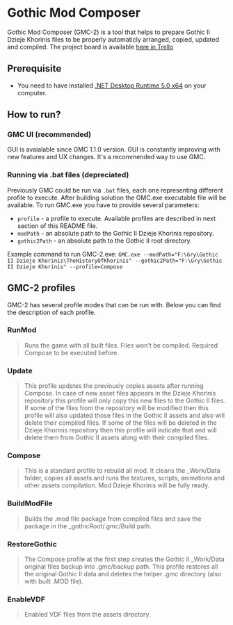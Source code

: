# Gothic Mod Composer

Gothic Mod Composer (GMC-2) is a tool that helps to prepare Gothic II Dzieje Khorinis files to be properly automaticly arranged, copied, updated and compiled.
The project board is available [here in Trello]

## Prerequisite
- You need to have installed [.NET Desktop Runtime 5.0 x64](https://dotnet.microsoft.com/download/dotnet/thank-you/runtime-desktop-5.0.10-windows-x64-installer) on your computer.

## How to run?

### GMC UI (recommended)
GUI is avaialable since GMC 1.1.0 version. GUI is constantly improving with new features and UX changes. It's a recommended way to use GMC.

### Running via .bat files (depreciated)
Previously GMC could be run via `.bat` files, each one representing different profile to execute.
After building solution the GMC.exe executable file will be available. To run GMC.exe you have to provide several parameters:
- `profile` - a profile to execute. Available profiles are described in next section of this README file.
- `modPath` - an absolute path to the Gothic II Dzieje Khorinis repository.
- `gothic2Path` - an absolute path to the Gothic II root directory.

Example command to run GMC-2.exe:
```GMC.exe --modPath="F:\Gry\Gothic II Dzieje Khorinis\TheHistoryOfKhorinis" --gothic2Path="F:\Gry\Gothic II Dzieje Khorinis" --profile=Compose```

## GMC-2 profiles
GMC-2 has several profile modes that can be run with. Below you can find the description of each profile.

### RunMod
> Runs the game with all built files. Files won't be compiled. Required Compose to be executed before.

### Update
> This profile updates the previously copies assets after running Compose. In case of new asset files appears in the Dzieje Khorinis repository this profile will only copy this new files to the Gothic II files. If some of the files from the repository will be modified then this profile will also updated those files in the Gothic II assets and also will delete their compiled files. If some of the files will be deleted in the Dzieje Khorinis repository then this profile will indicate that and will delete them from Gothic II assets along with their compiled files.

### Compose
> This is a standard profile to rebuild all mod. It cleans the _Work/Data folder, copies all assets and runs the textures, scripts, animations and other assets compilation. Mod Dzieje Khorinis will be fully ready.

### BuildModFile
> Builds the .mod file package from compiled files and save the package in the _gothicRoot/.gmc/Build path.

### RestoreGothic
> The Compose profile at the first step creates the Gothic II _Work/Data original files backup into .gmc/backup path. This profile restores all the original Gothic II data and deletes the helper .gmc directory (also with built .MOD file).

### EnableVDF
> Enabled VDF files from the assets directory.


[here in Trello]: https://trello.com/b/ndyTLtzA/gmc-2